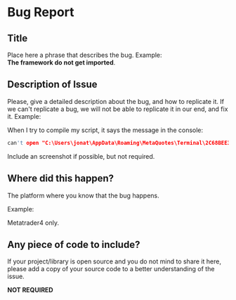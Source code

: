 # Bug Report
## Title
Place here a phrase that describes the bug. Example: <br>
**The framework do not get imported**.

## Description of Issue
Please, give a detailed description about the bug, and how to replicate it. If we can't replicate a bug, we will not be able to replicate it in our end, and fix it. Example: <br>

When I try to compile my script, it says the message in the console:
```cpp
can't open "C:\Users\jonat\AppData\Roaming\MetaQuotes\Terminal\2C68BEE3A904BDCEE3EEF5A5A77EC162\MQL4\Include\Just_MQL_Framework\main2.mqh" include file (4,11)
```

Include an screenshot if possible, but not required.

## Where did this happen?
The platform where you know that the bug happens.

Example:

Metatrader4 only.

## Any piece of code to include?
If your project/library is open source and you do not mind to share it here, please add a copy of your source code to a better understanding of the issue.

**NOT REQUIRED**